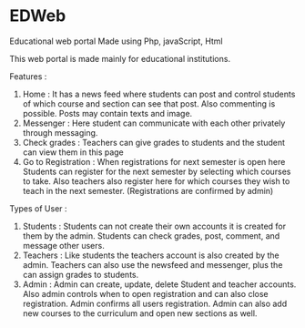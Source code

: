 # EDWeb
Educational web portal
Made using Php, javaScript, Html

This web portal is made mainly for educational institutions.

Features : 
1. Home : 
It has a news feed where students can post and control students of which course and section can see that post. Also commenting is possible.
Posts may contain texts and image.
2. Messenger : 
Here student can communicate with each other privately through messaging.
3. Check grades : 
Teachers can give grades to students and the student can view them in this page
4. Go to Registration : 
When registrations for next semester is open here Students can register for the next semester by selecting which courses to take. Also teachers also register here for which courses they wish to teach in the next semester. (Registrations are confirmed by admin)

Types of User :
1. Students : 
Students can not create their own accounts it is created for them by the admin. Students can check grades, post, comment, and message other users.
2. Teachers : 
Like students the teachers account is also created by the admin. Teachers can also use the newsfeed and messenger, plus the can assign grades to students.
3. Admin : 
Admin can create, update, delete Student and teacher accounts. Also admin controls when to open registration and can also close registration. Admin confirms all users registration. Admin can also add new courses to the curriculum and open new sections as well.
